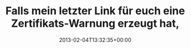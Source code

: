 ---
retweeted: false
source: <a href="http://termtter.org/" rel="nofollow">Termtter</a>
entities:
  hashtags: []
  symbols: []
  user_mentions: []
  urls:
  - url: https://t.co/B0rrlrPV
    expanded_url: https://www.cacert.org/index.php?id=3
    display_url: cacert.org/index.php?id=3
    indices:
    - '101'
    - '122'
display_text_range:
- '0'
- '122'
favorite_count: '0'
id_str: '298423808598093824'
truncated: false
retweet_count: '0'
id: '298423808598093824'
possibly_sensitive: false
created_at: Mon Feb 04 13:32:35 +0000 2013
favorited: false
full_text: 'Falls mein letzter Link für euch eine Zertifikats-Warnung erzeugt hat,
  einfach denen hier vertrauen:'
lang: de
quote_url: https://www.cacert.org/index.php?id=3
tags:
- pesos/twitter
date: '2013-02-04T13:32:35+00:00'
src: https://twitter.com/bascht/status/298423808598093824
original_url: https://twitter.com/bascht/status/298423808598093824
type: twitter_tweet
text: 'Falls mein letzter Link für euch eine Zertifikats-Warnung erzeugt hat, einfach
  denen hier vertrauen:'
title: 'Falls mein letzter Link für euch eine Zertifikats-Warnung erzeugt hat, '

---